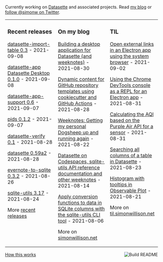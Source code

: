 Currently working on [Datasette](https://datasette.io/) and associated projects. Read [my blog](https://simonwillison.net/) or [follow @simonw on Twitter](https://twitter.com/simonw).

<table><tr><td valign="top" width="33%">

### Recent releases
<!-- recent_releases starts -->
[datasette-import-table 0.3](https://github.com/simonw/datasette-import-table/releases/tag/0.3) - 2021-09-08

[datasette-app Datasette Desktop 0.1.0](https://github.com/simonw/datasette-app/releases/tag/0.1.0) - 2021-09-08

[datasette-app-support 0.6](https://github.com/simonw/datasette-app-support/releases/tag/0.6) - 2021-09-07

[pids 0.1.2](https://github.com/simonw/pids/releases/tag/0.1.2) - 2021-09-07

[datasette-verify 0.1](https://github.com/simonw/datasette-verify/releases/tag/0.1) - 2021-08-28

[datasette 0.59a2](https://github.com/simonw/datasette/releases/tag/0.59a2) - 2021-08-28

[evernote-to-sqlite 0.3.2](https://github.com/dogsheep/evernote-to-sqlite/releases/tag/0.3.2) - 2021-08-26

[sqlite-utils 3.17](https://github.com/simonw/sqlite-utils/releases/tag/3.17) - 2021-08-24
<!-- recent_releases ends -->
More [recent releases](https://github.com/simonw/simonw/blob/main/releases.md)
</td><td valign="top" width="34%">

### On my blog
<!-- blog starts -->
[Building a desktop application for Datasette (and weeknotes)](http://simonwillison.net/2021/Aug/30/datasette-app/) - 2021-08-30

[Dynamic content for GitHub repository templates using cookiecutter and GitHub Actions](http://simonwillison.net/2021/Aug/28/dynamic-github-repository-templates/) - 2021-08-28

[Weeknotes: Getting my personal Dogsheep up and running again](http://simonwillison.net/2021/Aug/22/weeknotes-dogsheep/) - 2021-08-22

[Datasette on Codespaces, sqlite-utils API reference documentation and other weeknotes](http://simonwillison.net/2021/Aug/14/datasette-on-codespaces/) - 2021-08-14

[Apply conversion functions to data in SQLite columns with the sqlite-utils CLI tool](http://simonwillison.net/2021/Aug/6/sqlite-utils-convert/) - 2021-08-06
<!-- blog ends -->
More on [simonwillison.net](https://simonwillison.net/)
</td><td valign="top" width="33%">

### TIL
<!-- tils starts -->
[Open external links in an Electron app using the system browser](https://til.simonwillison.net/electron/electron-external-links-system-browser) - 2021-09-02

[Using the Chrome DevTools console as a REPL for an Electron app](https://til.simonwillison.net/electron/electron-debugger-console) - 2021-08-31

[Calculating the AQI based on the Purple Air API for a sensor](https://til.simonwillison.net/purpleair/purple-air-aqi) - 2021-08-31

[Searching all columns of a table in Datasette](https://til.simonwillison.net/datasette/search-all-columns-trick) - 2021-08-23

[Histogram with tooltips in Observable Plot](https://til.simonwillison.net/observable-plot/histogram-with-tooltips) - 2021-08-21
<!-- tils ends -->
More on [til.simonwillison.net](https://til.simonwillison.net/)
</td></tr></table>

<a href="https://github.com/simonw/simonw/actions"><img src="https://github.com/simonw/simonw/workflows/Build%20README/badge.svg" align="right" alt="Build README"></a> <a href="https://simonwillison.net/2020/Jul/10/self-updating-profile-readme/">How this works</a>
